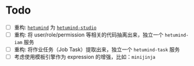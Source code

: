 # Todo

- [ ] 重构: [`hetumind`](crates/hetumind/hetumind) 为 [`hetumind-studio`](crates/hetumind/hetumind-studio)
- [ ] 重构: 将 user/role/permission 等相关的代码抽离出来，独立一个 `hetumind-iam` 服务
- [ ] 重构: 将作业任务（Job Task）提取出来，独立一个 `hetumind-task` 服务
- [ ] 考虑使用模板引擎作为 expression 的增强，比如：`minijinja`
